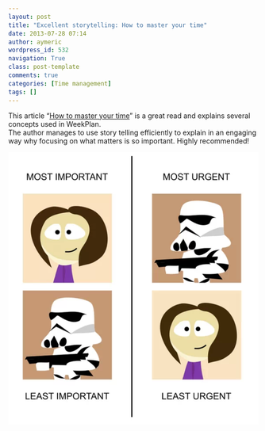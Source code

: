 ```yaml
---
layout: post
title: "Excellent storytelling: How to master your time"
date: 2013-07-28 07:14
author: aymeric
wordpress_id: 532
navigation: True
class: post-template
comments: true
categories: [Time management]
tags: []
---
```



This article “[How to master your time](http://abetterlife.quora.com/How-to-master-your-time-1)” is a great read and explains several concepts used in WeekPlan.   
The author manages to use story telling efficiently to explain in an engaging way why focusing on what matters is so important. Highly recommended!
 
<a href="http://abetterlife.quora.com/How-to-master-your-time-1">![Most important versus most urgent](/assets/images/uploads/532-image2.png "Most important versus most urgent")</a>

